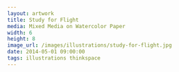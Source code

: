 ```yaml
---
layout: artwork
title: Study for Flight
media: Mixed Media on Watercolor Paper
width: 6
height: 8
image_url: /images/illustrations/study-for-flight.jpg
date: 2014-05-01 09:00:00
tags: illustrations thinkspace
---
```

